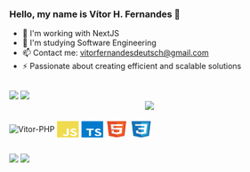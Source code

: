 ### Hello, my name is Vítor H. Fernandes 👋

- 🔭 I'm working with NextJS 
- 🌱 I'm studying Software Engineering
- 📫 Contact me: vitorfernandesdeutsch@gmail.com
- ⚡ Passionate about creating efficient and scalable solutions
##
<div>
  <a href="https://github.com/VitorHFernandes" style="text-decoration: none">
  <img height="180em" src="https://github-readme-stats.vercel.app/api?username=VitorHFernandes&show_icons=true&theme=dark&include_all_commits=true&count_private=true"/>
  <img height="180em" src="https://github-readme-stats.vercel.app/api/top-langs/?username=VitorHFernandes&layout=compact&langs_count=7&theme=dark"/>
</div>
      <div align='center'>
    <a height="150em" href="http://www.github.com/VitorHFernandes"><img src="https://github-readme-streak-stats.herokuapp.com/?user=VitorHFernandes&stroke=2ea043&background=171717&ring=3382ed&fire=3382ed&currStreakNum=0bd967&currStreakLabel=3382ed&sideNums=0bd967&sideLabels=3382ed&dates=0bd967&hide_border=true" /></a>
</div>
<div style="display: inline_block"><br>
  <img align="center" alt="Vitor-PHP" height="40" width="50" src="https://cdn.jsdelivr.net/gh/devicons/devicon/icons/php/php-original.svg">
  <img align="center" alt="Vitor-JS" height="30" width="40" src="https://raw.githubusercontent.com/devicons/devicon/master/icons/javascript/javascript-plain.svg">
  <img align="center" alt="Vitor-TS" height="30" width="40" src="https://raw.githubusercontent.com/devicons/devicon/master/icons/typescript/typescript-plain.svg">
  <img align="center" alt="Vitor-HTML" height="30" width="40" src="https://raw.githubusercontent.com/devicons/devicon/master/icons/html5/html5-original.svg">
  <img align="center" alt="Vitor-CSS" height="30" width="40" src="https://raw.githubusercontent.com/devicons/devicon/master/icons/css3/css3-original.svg">
</div>
  
##

  <div>
  <a href = "mailto:vitorfernandesdeutsch@gmail.com"><img src="https://img.shields.io/badge/-Gmail-%23333?style=for-the-badge&logo=gmail&logoColor=white" target="_blank"></a>
  <a href="https://www.linkedin.com/in/vítor-h-fernandes-417817198/" target="_blank"><img src="https://img.shields.io/badge/-LinkedIn-%230077B5?style=for-the-badge&logo=linkedin&logoColor=white" target="_blank"></a> 

 
</div>
